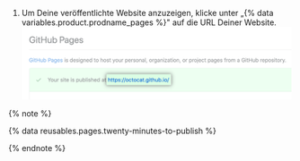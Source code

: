 1. Um Deine veröffentlichte Website anzuzeigen, klicke unter „{% data variables.product.prodname_pages %}" auf die URL Deiner Website. ![URL Deiner veröffentlichten Website](/assets/images/help/pages/click-pages-url-to-preview.png)

  {% note %}

  {% data reusables.pages.twenty-minutes-to-publish %}

  {% endnote %}
